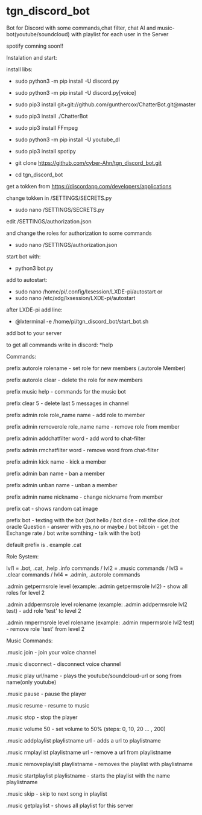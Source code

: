 # tgn_discord_bot
Bot for Discord with some commands,chat filter, chat AI and music-bot(youtube/soundcloud) with playlist for each user in the Server 

spotify comning soon!!

Instalation and start:

install libs:

* sudo python3 -m pip install -U discord.py

* sudo python3 -m pip install -U discord.py[voice]

* sudo pip3 install git+git://github.com/gunthercox/ChatterBot.git@master

* sudo pip3 install ./ChatterBot

* sudo pip3 install FFmpeg

* sudo python3 -m pip install -U youtube_dl

* sudo pip3 install spotipy



- git clone https://github.com/cyber-Ahn/tgn_discord_bot.git

- cd tgn_discord_bot



get a tokken from https://discordapp.com/developers/applications

change tokken in /SETTINGS/SECRETS.py


- sudo nano /SETTINGS/SECRETS.py


edit /SETTINGS/authorization.json

and change the roles for authorization to some commands

- sudo nano /SETTINGS/authorization.json

start bot with: 

- python3 bot.py

add to autostart:

- sudo nano /home/pi/.config/lxsession/LXDE-pi/autostart
  or
- sudo nano  /etc/xdg/lxsession/LXDE-pi/autostart

after LXDE-pi add line:

- @lxterminal -e /home/pi/tgn_discord_bot/start_bot.sh

add bot to your server

to get all commands write in discord: *help

Commands:

prefix autorole rolename - set role for new members (.autorole Member)

prefix autorole clear - delete the role for new members

prefix music help - commands for the music bot

prefix clear 5 - delete last 5 messages in channel

prefix admin role role_name name - add role to member

prefix admin removerole role_name name - remove role from member

prefix admin addchatfilter word - add word to chat-filter

prefix admin rmchatfilter word - remove word from chat-filter

prefix admin kick name - kick a member

prefix admin ban name - ban a member

prefix admin unban name - unban a member

prefix admin name nickname - change nickname from member

prefix cat - shows random cat image

prefix bot - texting with the bot (bot hello / bot dice - roll the dice /bot oracle Question - answer with yes,no or maybe / 
bot bitcoin - get the Exchange rate / bot write somthing - talk with the bot)

default prefix is . example .cat

Role System:

lvl1 = .bot, .cat, .help .info commands / lvl2 = .music commands / lvl3 = .clear commands / lvl4 = .admin, .autorole commands

.admin getpermsrole level (example: .admin getpermsrole lvl2) - show all roles for level 2

.admin addpermsrole level rolename (example: .admin addpermsrole lvl2 test) - add role 'test' to level 2

.admin rmpermsrole level rolename (example: .admin rmpermsrole lvl2 test) - remove role 'test' from level 2

Music Commands:

.music join - join your voice channel

.music disconnect - disconnect voice channel

.music play url/name - plays the youtube/soundcloud-url or song from name(only youtube)

.music pause - pause the player

.music resume - resume to music

.music stop - stop the player

.music volume 50 - set volume to 50% (steps: 0, 10, 20 ... , 200)

.music addplaylist playlistname url - adds a url to playlistname

.music rmplaylist playlistname url - remove a url from playlistname

.music removeplaylsit playlistname - removes the playlist with playlistname

.music startplaylist playlistname - starts the playlist with the name playlistname

.music skip - skip to next song in playlist

.music getplaylist - shows all playlist for this server
